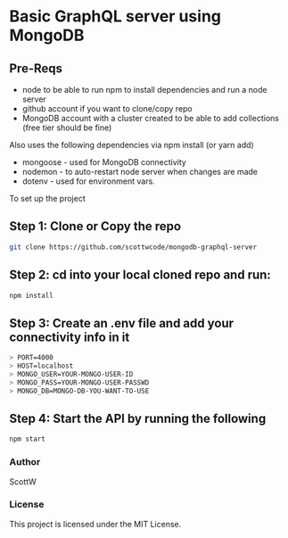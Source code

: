 # Basic GraphQL server using MongoDB

## Pre-Reqs

- node to be able to run npm to install dependencies and run a node server
- github account if you want to clone/copy repo
- MongoDB account with a cluster created to be able to add collections (free tier should be fine)

Also uses the following dependencies via npm install (or yarn add)

- mongoose - used for MongoDB connectivity
- nodemon - to auto-restart node server when changes are made
- dotenv - used for environment vars.

To set up the project

## Step 1: Clone or Copy the repo

```bash
git clone https://github.com/scottwcode/mongodb-graphql-server
```

## Step 2: cd into your local cloned repo and run:

```bash
npm install
```

## Step 3: Create an .env file and add your connectivity info in it

```bash
> PORT=4000
> HOST=localhost
> MONGO_USER=YOUR-MONGO-USER-ID
> MONGO_PASS=YOUR-MONGO-USER-PASSWD
> MONGO_DB=MONGO-DB-YOU-WANT-TO-USE
```

## Step 4: Start the API by running the following

```bash
npm start
```

### Author

ScottW

### License

This project is licensed under the MIT License.

